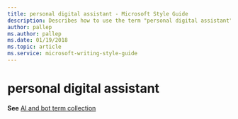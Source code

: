 ```yaml
---
title: personal digital assistant - Microsoft Style Guide
description: Describes how to use the term "personal digital assistant" in Microsoft content.
author: pallep
ms.author: pallep
ms.date: 01/19/2018
ms.topic: article
ms.service: microsoft-writing-style-guide
---
```


# personal digital assistant

**See** [AI and bot term collection](~/a-z-word-list-term-collections/term-collections/ai-bot-terms.md)
